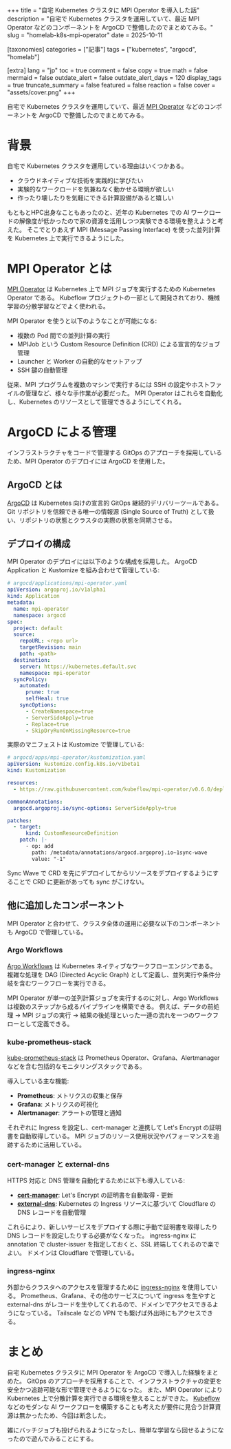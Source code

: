 +++
title = "自宅 Kubernetes クラスタに MPI Operator を導入した話"
description = "自宅で Kubernetes クラスタを運用していて、最近 MPI Operator などのコンポーネントを ArgoCD で整備したのでまとめてみる。"
slug = "homelab-k8s-mpi-operator"
date = 2025-10-11

[taxonomies]
categories = ["記事"]
tags = ["kubernetes", "argocd", "homelab"]

[extra]
lang = "jp"
toc = true
comment = false
copy = true
math = false
mermaid = false
outdate_alert = false
outdate_alert_days = 120
display_tags = true
truncate_summary = false
featured = false
reaction = false
cover = "assets/cover.png"
+++

自宅で Kubernetes クラスタを運用していて、最近 [MPI Operator](https://github.com/kubeflow/mpi-operator) などのコンポーネントを ArgoCD で整備したのでまとめてみる。

# 背景

自宅で Kubernetes クラスタを運用している理由はいくつかある。
- クラウドネイティブな技術を実践的に学びたい
- 実験的なワークロードを気兼ねなく動かせる環境が欲しい
- 作ったり壊したりを気軽にできる計算設備があると嬉しい

もともとHPC出身なこともあったのと、近年の Kubernetes での AI ワークロードの解像度が低かったので家の資源を活用しつつ実験できる環境を整えようと考えた。
そこでとりあえず MPI (Message Passing Interface) を使った並列計算を Kubernetes 上で実行できるようにした。

# MPI Operator とは

[MPI Operator](https://github.com/kubeflow/mpi-operator) は Kubernetes 上で MPI ジョブを実行するための Kubernetes Operator である。
Kubeflow プロジェクトの一部として開発されており、機械学習の分散学習などでよく使われる。

MPI Operator を使うと以下のようなことが可能になる:
- 複数の Pod 間での並列計算の実行
- MPIJob という Custom Resource Definition (CRD) による宣言的なジョブ管理
- Launcher と Worker の自動的なセットアップ
- SSH 鍵の自動管理

従来、MPI プログラムを複数のマシンで実行するには SSH の設定やホストファイルの管理など、様々な手作業が必要だった。
MPI Operator はこれらを自動化し、Kubernetes のリソースとして管理できるようにしてくれる。

# ArgoCD による管理

インフラストラクチャをコードで管理する GitOps のアプローチを採用しているため、MPI Operator のデプロイには ArgoCD を使用した。

## ArgoCD とは

[ArgoCD](https://argo-cd.readthedocs.io/) は Kubernetes 向けの宣言的 GitOps 継続的デリバリーツールである。
Git リポジトリを信頼できる唯一の情報源 (Single Source of Truth) として扱い、リポジトリの状態とクラスタの実際の状態を同期させる。

## デプロイの構成

MPI Operator のデプロイには以下のような構成を採用した。
ArgoCD Application と Kustomize を組み合わせて管理している:

```yaml
# argocd/applications/mpi-operator.yaml
apiVersion: argoproj.io/v1alpha1
kind: Application
metadata:
  name: mpi-operator
  namespace: argocd
spec:
  project: default
  source:
    repoURL: <repo url>
    targetRevision: main
    path: <path>
  destination:
    server: https://kubernetes.default.svc
    namespace: mpi-operator
  syncPolicy:
    automated:
      prune: true
      selfHeal: true
    syncOptions:
      - CreateNamespace=true
      - ServerSideApply=true
      - Replace=true
      - SkipDryRunOnMissingResource=true
```

実際のマニフェストは Kustomize で管理している:

```yaml
# argocd/apps/mpi-operator/kustomization.yaml
apiVersion: kustomize.config.k8s.io/v1beta1
kind: Kustomization

resources:
  - https://raw.githubusercontent.com/kubeflow/mpi-operator/v0.6.0/deploy/v2beta1/mpi-operator.yaml

commonAnnotations:
  argocd.argoproj.io/sync-options: ServerSideApply=true

patches:
  - target:
      kind: CustomResourceDefinition
    patch: |-
      - op: add
        path: /metadata/annotations/argocd.argoproj.io~1sync-wave
        value: "-1"
```

Sync Wave で CRD を先にデプロイしてからリソースをデプロイするようにすることで CRD に更新があっても sync がこけない。

## 他に追加したコンポーネント

MPI Operator と合わせて、クラスタ全体の運用に必要な以下のコンポーネントも ArgoCD で管理している。

### Argo Workflows

[Argo Workflows](https://github.com/argoproj/argo-workflows) は Kubernetes ネイティブなワークフローエンジンである。
複雑な処理を DAG (Directed Acyclic Graph) として定義し、並列実行や条件分岐を含むワークフローを実行できる。

MPI Operator が単一の並列計算ジョブを実行するのに対し、Argo Workflows は複数のステップから成るパイプラインを構築できる。
例えば、データの前処理 → MPI ジョブの実行 → 結果の後処理といった一連の流れを一つのワークフローとして定義できる。

### kube-prometheus-stack

[kube-prometheus-stack](https://github.com/prometheus-community/helm-charts/tree/main/charts/kube-prometheus-stack) は Prometheus Operator、Grafana、Alertmanager などを含む包括的なモニタリングスタックである。

導入している主な機能:
- **Prometheus**: メトリクスの収集と保存
- **Grafana**: メトリクスの可視化
- **Alertmanager**: アラートの管理と通知

それぞれに Ingress を設定し、cert-manager と連携して Let's Encrypt の証明書を自動取得している。
MPI ジョブのリソース使用状況やパフォーマンスを追跡するために活用している。

### cert-manager と external-dns

HTTPS 対応と DNS 管理を自動化するために以下も導入している:

- **[cert-manager](https://cert-manager.io/)**: Let's Encrypt の証明書を自動取得・更新
- **[external-dns](https://github.com/kubernetes-sigs/external-dns)**: Kubernetes の Ingress リソースに基づいて Cloudflare の DNS レコードを自動管理

これらにより、新しいサービスをデプロイする際に手動で証明書を取得したり DNS レコードを設定したりする必要がなくなった。
ingress-nginx に annotation で cluster-issuer を指定しておくと、SSL 終端してくれるので楽でよい。
ドメインは Cloudflare で管理している。

### ingress-nginx

外部からクラスタへのアクセスを管理するために [ingress-nginx](https://github.com/kubernetes/ingress-nginx) を使用している。
Prometheus、Grafana、その他のサービスについて ingress を生やすと external-dns がレコードを生やしてくれるので、ドメインでアクセスできるようになっている。
Tailscale などの VPN でも繋げば外出時にもアクセスできる。

# まとめ

自宅 Kubernetes クラスタに MPI Operator を ArgoCD で導入した経験をまとめた。
GitOps のアプローチを採用することで、インフラストラクチャの変更を安全かつ追跡可能な形で管理できるようになった。
また、MPI Operator により Kubernetes 上で分散計算を実行できる環境を整えることができた。
[Kubeflow](https://www.kubeflow.org/) などのモダンな AI ワークフローを構築することも考えたが要件に見合う計算資源は無かったため、今回は断念した。

雑にバッチジョブも投げられるようになったし、簡単な学習なら回せるようになったので遊んでみることにする。
